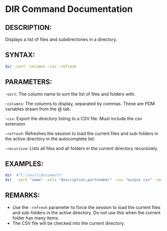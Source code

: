# DIR Command Documentation

## DESCRIPTION:
Displays a list of files and subdirectories in a directory.

## SYNTAX:

```bash
dir -sort -columns -csv -refresh
```

## PARAMETERS:

-`sort`: The column name to sort the list of files and folders with.

-`columns`: The columns to display, separated by commas. These are PDM variables drawn from the @ tab.

-`csv`: Export the directory listing to a CSV file. Must include the csv extension

-`refresh`: Refreshes the session to load the current files and sub-folders in the active directory in the autocomplete list.

-`recursive`: Lists all files and all folders in the current directory recursively. 

## EXAMPLES:
```bash
dir  #"C:\Vault\Documents"
dir  -sort "name" -cols "description,partnumber" -csv "output.csv" -refresh
```

## REMARKS:

- Use the `-refresh` parameter to force the session to load the current files and sub-folders in the active directory. Do not use this when the current folder has many items.
- The CSV file will be checked into the current directory.